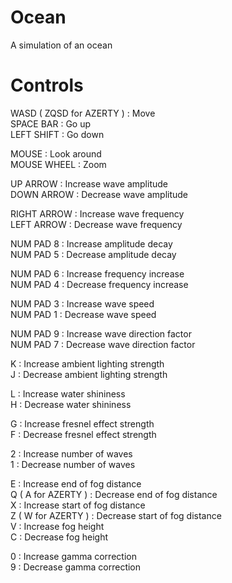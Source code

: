 # Ocean
 A simulation of an ocean

# Controls
 WASD ( ZQSD for AZERTY ) : Move <br>
 SPACE BAR : Go up<br>
 LEFT SHIFT : Go down<br>

 MOUSE : Look around<br>
 MOUSE WHEEL : Zoom<br>

 UP ARROW : Increase wave amplitude<br>
 DOWN ARROW : Decrease wave amplitude<br>

 RIGHT ARROW : Increase wave frequency<br>
 LEFT ARROW : Decrease wave frequency<br>

 NUM PAD 8 : Increase amplitude decay<br>
 NUM PAD 5 : Decrease amplitude decay<br>

 NUM PAD 6 : Increase frequency increase<br>
 NUM PAD 4 : Decrease frequency increase<br>

 NUM PAD 3 : Increase wave speed<br>
 NUM PAD 1 : Decrease wave speed<br>

 NUM PAD 9 : Increase wave direction factor<br>
 NUM PAD 7 : Decrease wave direction factor<br>
 
 K : Increase ambient lighting strength<br>
 J : Decrease ambient lighting strength<br>

 L : Increase water shininess<br>
 H : Decrease water shininess<br>

 G : Increase fresnel effect strength<br>
 F : Decrease fresnel effect strength<br>

 2 : Increase number of waves<br>
 1 : Decrease number of waves<br>

 E : Increase end of fog distance<br>
 Q ( A for AZERTY ) : Decrease end of fog distance<br>
 X : Increase start of fog distance<br>
 Z ( W for AZERTY ) : Decrease start of fog distance<br>
 V : Increase fog height<br>
 C : Decrease fog height<br>

 0 : Increase gamma correction<br>
 9 : Decrease gamma correction
